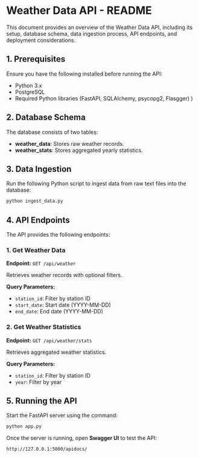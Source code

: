 # Weather Data API - README

This document provides an overview of the Weather Data API, including its setup, database schema, data ingestion process, API endpoints, and deployment considerations.

## 1. Prerequisites
Ensure you have the following installed before running the API:
- Python 3.x
- PostgreSQL
- Required Python libraries (FastAPI, SQLAlchemy, psycopg2, Flasgger)
)

## 2. Database Schema
The database consists of two tables:
- **weather_data**: Stores raw weather records.
- **weather_stats**: Stores aggregated yearly statistics.

## 3. Data Ingestion
Run the following Python script to ingest data from raw text files into the database:
```sh
python ingest_data.py
```

## 4. API Endpoints
The API provides the following endpoints:

### **1. Get Weather Data**
**Endpoint:** `GET /api/weather`

Retrieves weather records with optional filters.

**Query Parameters:**
- `station_id`: Filter by station ID
- `start_date`: Start date (YYYY-MM-DD)
- `end_date`: End date (YYYY-MM-DD)

### **2. Get Weather Statistics**
**Endpoint:** `GET /api/weather/stats`

Retrieves aggregated weather statistics.

**Query Parameters:**
- `station_id`: Filter by station ID
- `year`: Filter by year

## 5. Running the API
Start the FastAPI server using the command:
```sh
python app.py
```
Once the server is running, open **Swagger UI** to test the API:
```
http://127.0.0.1:5000/apidocs/
```
